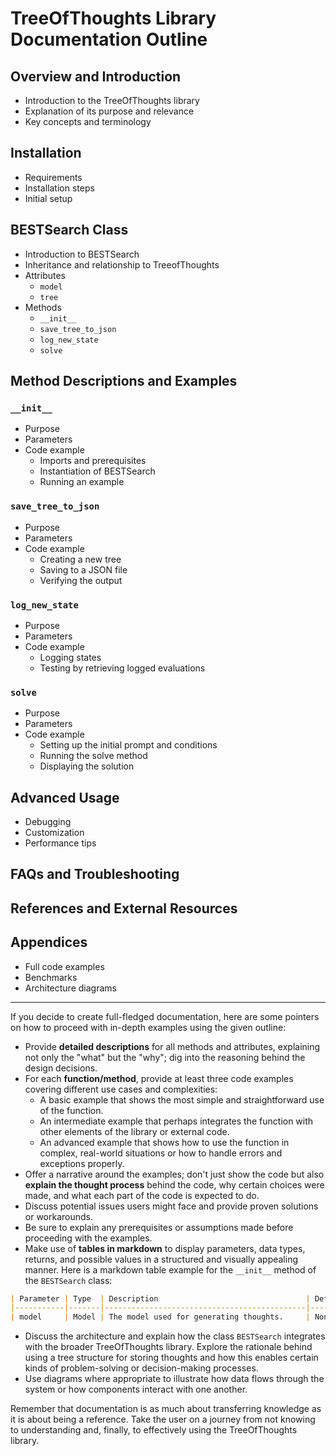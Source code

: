 # TreeOfThoughts Library Documentation Outline

## Overview and Introduction
- Introduction to the TreeOfThoughts library
- Explanation of its purpose and relevance
- Key concepts and terminology

## Installation
- Requirements
- Installation steps
- Initial setup

## BESTSearch Class
- Introduction to BESTSearch
- Inheritance and relationship to TreeofThoughts
- Attributes
  - `model`
  - `tree`
- Methods
  - `__init__`
  - `save_tree_to_json`
  - `log_new_state`
  - `solve`

## Method Descriptions and Examples

### `__init__`
- Purpose
- Parameters
- Code example
  - Imports and prerequisites
  - Instantiation of BESTSearch
  - Running an example

### `save_tree_to_json`
- Purpose
- Parameters
- Code example
  - Creating a new tree
  - Saving to a JSON file
  - Verifying the output

### `log_new_state`
- Purpose
- Parameters
- Code example
  - Logging states
  - Testing by retrieving logged evaluations

### `solve`
- Purpose
- Parameters
- Code example
  - Setting up the initial prompt and conditions
  - Running the solve method
  - Displaying the solution

## Advanced Usage
- Debugging
- Customization
- Performance tips

## FAQs and Troubleshooting

## References and External Resources

## Appendices
- Full code examples
- Benchmarks
- Architecture diagrams

---

If you decide to create full-fledged documentation, here are some pointers on how to proceed with in-depth examples using the given outline:

* Provide **detailed descriptions** for all methods and attributes, explaining not only the "what" but the "why"; dig into the reasoning behind the design decisions.
* For each **function/method**, provide at least three code examples covering different use cases and complexities:
    * A basic example that shows the most simple and straightforward use of the function.
    * An intermediate example that perhaps integrates the function with other elements of the library or external code.
    * An advanced example that shows how to use the function in complex, real-world situations or how to handle errors and exceptions properly.
* Offer a narrative around the examples; don't just show the code but also **explain the thought process** behind the code, why certain choices were made, and what each part of the code is expected to do.
* Discuss potential issues users might face and provide proven solutions or workarounds.
* Be sure to explain any prerequisites or assumptions made before proceeding with the examples.
* Make use of **tables in markdown** to display parameters, data types, returns, and possible values in a structured and visually appealing manner. Here is a markdown table example for the `__init__` method of the `BESTSearch` class:

```markdown
| Parameter | Type  | Description                                 | Default |
|-----------|-------|---------------------------------------------|---------|
| model     | Model | The model used for generating thoughts.     | None    |
```

* Discuss the architecture and explain how the class `BESTSearch` integrates with the broader TreeOfThoughts library. Explore the rationale behind using a tree structure for storing thoughts and how this enables certain kinds of problem-solving or decision-making processes.
* Use diagrams where appropriate to illustrate how data flows through the system or how components interact with one another.

Remember that documentation is as much about transferring knowledge as it is about being a reference. Take the user on a journey from not knowing to understanding and, finally, to effectively using the TreeOfThoughts library.
